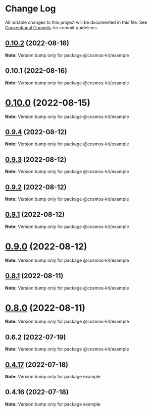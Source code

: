 # Change Log

All notable changes to this project will be documented in this file.
See [Conventional Commits](https://conventionalcommits.org) for commit guidelines.

## [0.10.2](https://github.com/cosmology-tech/cosmos-wallet/compare/@cosmos-kit/example@0.10.1...@cosmos-kit/example@0.10.2) (2022-08-16)

**Note:** Version bump only for package @cosmos-kit/example





## 0.10.1 (2022-08-16)

**Note:** Version bump only for package @cosmos-kit/example





# [0.10.0](https://github.com/cosmology-tech/cosmos-kit/compare/@cosmos-kit/example@0.9.4...@cosmos-kit/example@0.10.0) (2022-08-15)

**Note:** Version bump only for package @cosmos-kit/example





## [0.9.4](https://github.com/cosmology-tech/cosmos-kit/compare/@cosmos-kit/example@0.9.3...@cosmos-kit/example@0.9.4) (2022-08-12)

**Note:** Version bump only for package @cosmos-kit/example





## [0.9.3](https://github.com/cosmology-tech/cosmos-kit/compare/@cosmos-kit/example@0.9.2...@cosmos-kit/example@0.9.3) (2022-08-12)

**Note:** Version bump only for package @cosmos-kit/example





## [0.9.2](https://github.com/cosmology-tech/cosmos-kit/compare/@cosmos-kit/example@0.9.1...@cosmos-kit/example@0.9.2) (2022-08-12)

**Note:** Version bump only for package @cosmos-kit/example





## [0.9.1](https://github.com/cosmology-tech/cosmos-kit/compare/@cosmos-kit/example@0.9.0...@cosmos-kit/example@0.9.1) (2022-08-12)

**Note:** Version bump only for package @cosmos-kit/example





# [0.9.0](https://github.com/cosmology-tech/cosmos-kit/compare/@cosmos-kit/example@0.8.1...@cosmos-kit/example@0.9.0) (2022-08-12)

**Note:** Version bump only for package @cosmos-kit/example





## [0.8.1](https://github.com/cosmology-tech/cosmos-kit/compare/@cosmos-kit/example@0.8.0...@cosmos-kit/example@0.8.1) (2022-08-11)

**Note:** Version bump only for package @cosmos-kit/example





# [0.8.0](https://github.com/cosmology-tech/cosmos-kit/compare/@cosmos-kit/example@0.6.2...@cosmos-kit/example@0.8.0) (2022-08-11)

**Note:** Version bump only for package @cosmos-kit/example





## 0.6.2 (2022-07-19)

**Note:** Version bump only for package @cosmos-kit/example

## [0.4.17](https://github.com/cosmology-tech/cosmos-kit/compare/example@0.4.16...example@0.4.17) (2022-07-18)

**Note:** Version bump only for package example

## 0.4.16 (2022-07-18)

**Note:** Version bump only for package example
